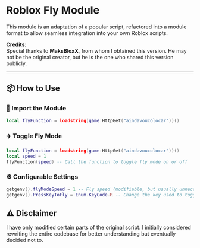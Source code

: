 # Roblox Fly Module

This module is an adaptation of a popular script, refactored into a module format to allow seamless integration into your own Roblox scripts.

**Credits**:  
Special thanks to **MaksBloxX**, from whom I obtained this version. He may not be the original creator, but he is the one who shared this version publicly.

---

## 📦 How to Use

### 🧩 Import the Module

```lua
local flyFunction = loadstring(game:HttpGet("aindavoucolocar"))()
```

### ✈️ Toggle Fly Mode
```lua
local flyFunction = loadstring(game:HttpGet("aindavoucolocar"))()
local speed = 1
flyFunction(speed) -- Call the function to toggle fly mode on or off
```

### ⚙️ Configurable Settings
```lua
getgenv().flyModeSpeed = 1 -- Fly speed (modifiable, but usually unnecessary)
getgenv().PressKeyToFly = Enum.KeyCode.R -- Change the key used to toggle fly mode
```

## ⚠️ Disclaimer
I have only modified certain parts of the original script. I initially considered rewriting the entire codebase for better understanding but eventually decided not to.

